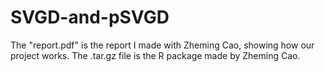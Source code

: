 # SVGD-and-pSVGD
The "report.pdf" is the report I made with Zheming Cao, showing how our project works.
The .tar.gz file is the R package made by Zheming Cao.
